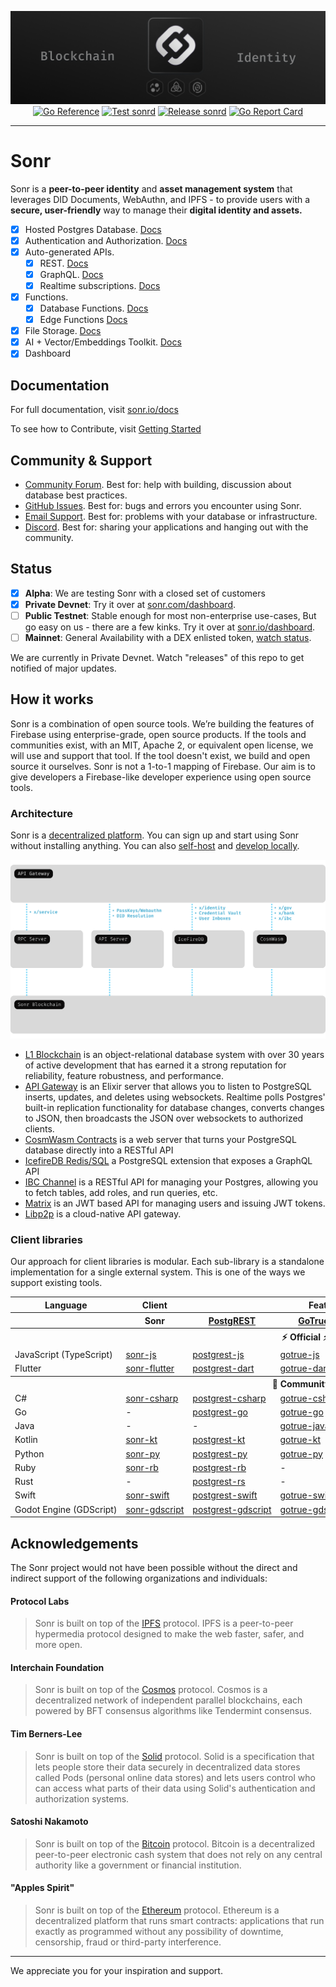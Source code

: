 <div style="text-align: center;">

[![Sonr Logo Banner](.github/images/core-cover.png)](https://sonr.io)
[![Go Reference](https://pkg.go.dev/badge/github.com/sonrhq/core.svg)](https://pkg.go.dev/github.com/sonrhq/core)
[![Test sonrd](https://github.com/sonrhq/core/actions/workflows/tests.yml/badge.svg)](https://github.com/sonrhq/core/actions/workflows/tests.yml)
[![Release sonrd](https://github.com/sonrhq/core/actions/workflows/release.yml/badge.svg)](https://github.com/sonrhq/core/actions/workflows/release.yml)
[![Go Report Card](https://goreportcard.com/badge/github.com/sonrhq/core)](https://goreportcard.com/report/github.com/sonrhq/core)

</div>

---

# Sonr

Sonr is a <strong>peer-to-peer identity</strong> and <strong>asset management system</strong> that leverages <italic>DID Documents, WebAuthn, and IPFS</italic> - to provide users with a <strong>secure, user-friendly</strong> way to manage their <strong>digital identity and assets.</strong>

- [x] Hosted Postgres Database. [Docs](https://sonr.io/docs/guides/database)
- [x] Authentication and Authorization. [Docs](https://sonr.io/docs/guides/auth)
- [x] Auto-generated APIs.
  - [x] REST. [Docs](https://sonr.io/docs/guides/api#rest-api-overview)
  - [x] GraphQL. [Docs](https://sonr.io/docs/guides/api#graphql-api-overview)
  - [x] Realtime subscriptions. [Docs](https://sonr.io/docs/guides/api#realtime-api-overview)
- [x] Functions.
  - [x] Database Functions. [Docs](https://sonr.io/docs/guides/database/functions)
  - [x] Edge Functions [Docs](https://sonr.io/docs/guides/functions)
- [x] File Storage. [Docs](https://sonr.io/docs/guides/storage)
- [x] AI + Vector/Embeddings Toolkit. [Docs](https://sonr.io/docs/guides/ai)
- [x] Dashboard

## Documentation

For full documentation, visit [sonr.io/docs](https://sonr.io/docs)

To see how to Contribute, visit [Getting Started](./DEVELOPERS.md)

## Community & Support

- [Community Forum](https://github.com/sonr-io/sonr/discussions). Best for: help with building, discussion about database best practices.
- [GitHub Issues](https://github.com/sonr-io/sonr/issues). Best for: bugs and errors you encounter using Sonr.
- [Email Support](https://sonr.io/docs/support#business-support). Best for: problems with your database or infrastructure.
- [Discord](https://discord.sonr.com). Best for: sharing your applications and hanging out with the community.

## Status

- [x] **Alpha**: We are testing Sonr with a closed set of customers
- [x] **Private Devnet**: Try it over at [sonr.com/dashboard](https://sonr.io/dashboard).
- [ ] **Public Testnet**: Stable enough for most non-enterprise use-cases, But go easy on us - there are a few kinks. Try it over at [sonr.io/dashboard](https://sonr.io/dashboard).
- [ ] **Mainnet**: General Availability with a DEX enlisted token, [watch status](https://sonr.io/docs/guides/getting-started/features#feature-status).

We are currently in Private Devnet. Watch "releases" of this repo to get notified of major updates.

## How it works

Sonr is a combination of open source tools. We’re building the features of Firebase using enterprise-grade, open source products. If the tools and communities exist, with an MIT, Apache 2, or equivalent open license, we will use and support that tool. If the tool doesn't exist, we build and open source it ourselves. Sonr is not a 1-to-1 mapping of Firebase. Our aim is to give developers a Firebase-like developer experience using open source tools.

### Architecture

Sonr is a [decentralized platform](https://sonr.io/dashboard). You can sign up and start using Sonr without installing anything.
You can also [self-host](https://sonr.io/docs/guides/hosting/overview) and [develop locally](https://sonr.io/docs/guides/local-development).

![Architecture](.github/images/architecture.svg)

- [L1 Blockchain](https://www.postgresql.org/) is an object-relational database system with over 30 years of active development that has earned it a strong reputation for reliability, feature robustness, and performance.
- [API Gateway](https://github.com/sonr/realtime) is an Elixir server that allows you to listen to PostgreSQL inserts, updates, and deletes using websockets. Realtime polls Postgres' built-in replication functionality for database changes, converts changes to JSON, then broadcasts the JSON over websockets to authorized clients.
- [CosmWasm Contracts](http://postgrest.org/) is a web server that turns your PostgreSQL database directly into a RESTful API
- [IcefireDB Redis/SQL](http://github.com/sonr/pg_graphql/) a PostgreSQL extension that exposes a GraphQL API
- [IBC Channel](https://github.com/sonr/postgres-meta) is a RESTful API for managing your Postgres, allowing you to fetch tables, add roles, and run queries, etc.
- [Matrix](https://github.com/sonr/gotrue) is an JWT based API for managing users and issuing JWT tokens.
- [Libp2p](https://github.com/Kong/kong) is a cloud-native API gateway.

### Client libraries

Our approach for client libraries is modular. Each sub-library is a standalone implementation for a single external system. This is one of the ways we support existing tools.

<table style="table-layout:fixed; white-space: nowrap;">
  <tr>
    <th>Language</th>
    <th>Client</th>
    <th colspan="5">Feature-Clients (bundled in Sonr client)</th>
  </tr>
  <!-- notranslate -->
  <tr>
    <th></th>
    <th>Sonr</th>
    <th><a href="https://github.com/postgrest/postgrest" target="_blank" rel="noopener noreferrer">PostgREST</a></th>
    <th><a href="https://github.com/sonr/gotrue" target="_blank" rel="noopener noreferrer">GoTrue</a></th>
    <th><a href="https://github.com/sonr/realtime" target="_blank" rel="noopener noreferrer">Realtime</a></th>
    <th><a href="https://github.com/sonr/storage-api" target="_blank" rel="noopener noreferrer">Storage</a></th>
    <th>Functions</th>
  </tr>
  <!-- TEMPLATE FOR NEW ROW -->
  <!-- START ROW
  <tr>
    <td>lang</td>
    <td><a href="https://github.com/sonr-community/sonr-lang" target="_blank" rel="noopener noreferrer">sonr-lang</a></td>
    <td><a href="https://github.com/sonr-community/postgrest-lang" target="_blank" rel="noopener noreferrer">postgrest-lang</a></td>
    <td><a href="https://github.com/sonr-community/gotrue-lang" target="_blank" rel="noopener noreferrer">gotrue-lang</a></td>
    <td><a href="https://github.com/sonr-community/realtime-lang" target="_blank" rel="noopener noreferrer">realtime-lang</a></td>
    <td><a href="https://github.com/sonr-community/storage-lang" target="_blank" rel="noopener noreferrer">storage-lang</a></td>
  </tr>
  END ROW -->
  <!-- /notranslate -->
  <th colspan="7">⚡️ Official ⚡️</th>
  <!-- notranslate -->
  <tr>
    <td>JavaScript (TypeScript)</td>
    <td><a href="https://github.com/sonr-io/sonr-js" target="_blank" rel="noopener noreferrer">sonr-js</a></td>
    <td><a href="https://github.com/sonr/postgrest-js" target="_blank" rel="noopener noreferrer">postgrest-js</a></td>
    <td><a href="https://github.com/sonr/gotrue-js" target="_blank" rel="noopener noreferrer">gotrue-js</a></td>
    <td><a href="https://github.com/sonr/realtime-js" target="_blank" rel="noopener noreferrer">realtime-js</a></td>
    <td><a href="https://github.com/sonr/storage-js" target="_blank" rel="noopener noreferrer">storage-js</a></td>
    <td><a href="https://github.com/sonr/functions-js" target="_blank" rel="noopener noreferrer">functions-js</a></td>
  </tr>
    <tr>
    <td>Flutter</td>
    <td><a href="https://github.com/sonr-io/sonr-flutter" target="_blank" rel="noopener noreferrer">sonr-flutter</a></td>
    <td><a href="https://github.com/sonr/postgrest-dart" target="_blank" rel="noopener noreferrer">postgrest-dart</a></td>
    <td><a href="https://github.com/sonr/gotrue-dart" target="_blank" rel="noopener noreferrer">gotrue-dart</a></td>
    <td><a href="https://github.com/sonr/realtime-dart" target="_blank" rel="noopener noreferrer">realtime-dart</a></td>
    <td><a href="https://github.com/sonr/storage-dart" target="_blank" rel="noopener noreferrer">storage-dart</a></td>
    <td><a href="https://github.com/sonr/functions-dart" target="_blank" rel="noopener noreferrer">functions-dart</a></td>
  </tr>
  <!-- /notranslate -->
  <th colspan="7">💚 Community 💚</th>
  <!-- notranslate -->
  <tr>
    <td>C#</td>
    <td><a href="https://github.com/sonr-community/sonr-csharp" target="_blank" rel="noopener noreferrer">sonr-csharp</a></td>
    <td><a href="https://github.com/sonr-community/postgrest-csharp" target="_blank" rel="noopener noreferrer">postgrest-csharp</a></td>
    <td><a href="https://github.com/sonr-community/gotrue-csharp" target="_blank" rel="noopener noreferrer">gotrue-csharp</a></td>
    <td><a href="https://github.com/sonr-community/realtime-csharp" target="_blank" rel="noopener noreferrer">realtime-csharp</a></td>
    <td><a href="https://github.com/sonr-community/storage-csharp" target="_blank" rel="noopener noreferrer">storage-csharp</a></td>
    <td><a href="https://github.com/sonr-community/functions-csharp" target="_blank" rel="noopener noreferrer">functions-csharp</a></td>
  </tr>
  <tr>
    <td>Go</td>
    <td>-</td>
    <td><a href="https://github.com/sonr-community/postgrest-go" target="_blank" rel="noopener noreferrer">postgrest-go</a></td>
    <td><a href="https://github.com/sonr-community/gotrue-go" target="_blank" rel="noopener noreferrer">gotrue-go</a></td>
    <td>-</td>
    <td><a href="https://github.com/sonr-community/storage-go" target="_blank" rel="noopener noreferrer">storage-go</a></td>
    <td><a href="https://github.com/sonr-community/functions-go" target="_blank" rel="noopener noreferrer">functions-go</a></td>
  </tr>
  <tr>
    <td>Java</td>
    <td>-</td>
    <td>-</td>
    <td><a href="https://github.com/sonr-community/gotrue-java" target="_blank" rel="noopener noreferrer">gotrue-java</a></td>
    <td>-</td>
    <td><a href="https://github.com/sonr-community/storage-java" target="_blank" rel="noopener noreferrer">storage-java</a></td>
    <td>-</td>
  </tr>
  <tr>
    <td>Kotlin</td>
    <td><a href="https://github.com/sonr-community/sonr-kt" target="_blank" rel="noopener noreferrer">sonr-kt</a></td>
    <td><a href="https://github.com/sonr-community/sonr-kt/tree/master/Postgrest" target="_blank" rel="noopener noreferrer">postgrest-kt</a></td>
    <td><a href="https://github.com/sonr-community/sonr-kt/tree/master/GoTrue" target="_blank" rel="noopener noreferrer">gotrue-kt</a></td>
    <td><a href="https://github.com/sonr-community/sonr-kt/tree/master/Realtime" target="_blank" rel="noopener noreferrer">realtime-kt</a></td>
    <td><a href="https://github.com/sonr-community/sonr-kt/tree/master/Storage" target="_blank" rel="noopener noreferrer">storage-kt</a></td>
    <td><a href="https://github.com/sonr-community/sonr-kt/tree/master/Functions" target="_blank" rel="noopener noreferrer">functions-kt</a></td>
  </tr>
  <tr>
    <td>Python</td>
    <td><a href="https://github.com/sonr-community/sonr-py" target="_blank" rel="noopener noreferrer">sonr-py</a></td>
    <td><a href="https://github.com/sonr-community/postgrest-py" target="_blank" rel="noopener noreferrer">postgrest-py</a></td>
    <td><a href="https://github.com/sonr-community/gotrue-py" target="_blank" rel="noopener noreferrer">gotrue-py</a></td>
    <td><a href="https://github.com/sonr-community/realtime-py" target="_blank" rel="noopener noreferrer">realtime-py</a></td>
    <td><a href="https://github.com/sonr-community/storage-py" target="_blank" rel="noopener noreferrer">storage-py</a></td>
    <td><a href="https://github.com/sonr-community/functions-py" target="_blank" rel="noopener noreferrer">functions-py</a></td>
  </tr>
  <tr>
    <td>Ruby</td>
    <td><a href="https://github.com/sonr-community/sonr-rb" target="_blank" rel="noopener noreferrer">sonr-rb</a></td>
    <td><a href="https://github.com/sonr-community/postgrest-rb" target="_blank" rel="noopener noreferrer">postgrest-rb</a></td>
    <td>-</td>
    <td>-</td>
    <td>-</td>
    <td>-</td>
  </tr>
  <tr>
    <td>Rust</td>
    <td>-</td>
    <td><a href="https://github.com/sonr-community/postgrest-rs" target="_blank" rel="noopener noreferrer">postgrest-rs</a></td>
    <td>-</td>
    <td>-</td>
    <td>-</td>
    <td>-</td>
  </tr>
  <tr>
    <td>Swift</td>
    <td><a href="https://github.com/sonr-community/sonr-swift" target="_blank" rel="noopener noreferrer">sonr-swift</a></td>
    <td><a href="https://github.com/sonr-community/postgrest-swift" target="_blank" rel="noopener noreferrer">postgrest-swift</a></td>
    <td><a href="https://github.com/sonr-community/gotrue-swift" target="_blank" rel="noopener noreferrer">gotrue-swift</a></td>
    <td><a href="https://github.com/sonr-community/realtime-swift" target="_blank" rel="noopener noreferrer">realtime-swift</a></td>
    <td><a href="https://github.com/sonr-community/storage-swift" target="_blank" rel="noopener noreferrer">storage-swift</a></td>
    <td><a href="https://github.com/sonr-community/functions-swift" target="_blank" rel="noopener noreferrer">functions-swift</a></td>
  </tr>
  <tr>
    <td>Godot Engine (GDScript)</td>
    <td><a href="https://github.com/sonr-community/godot-engine.sonr" target="_blank" rel="noopener noreferrer">sonr-gdscript</a></td>
    <td><a href="https://github.com/sonr-community/postgrest-gdscript" target="_blank" rel="noopener noreferrer">postgrest-gdscript</a></td>
    <td><a href="https://github.com/sonr-community/gotrue-gdscript" target="_blank" rel="noopener noreferrer">gotrue-gdscript</a></td>
    <td><a href="https://github.com/sonr-community/realtime-gdscript" target="_blank" rel="noopener noreferrer">realtime-gdscript</a></td>
    <td><a href="https://github.com/sonr-community/storage-gdscript" target="_blank" rel="noopener noreferrer">storage-gdscript</a></td>
    <td><a href="https://github.com/sonr-community/functions-gdscript" target="_blank" rel="noopener noreferrer">functions-gdscript</a></td>
  </tr>
  <!-- /notranslate -->
</table>


## Acknowledgements

The Sonr project would not have been possible without the direct and indirect support of the following organizations and individuals:

#### Protocol Labs
> Sonr is built on top of the [IPFS](https://ipfs.io/) protocol. IPFS is a peer-to-peer hypermedia protocol designed to make the web faster, safer, and more open.

#### Interchain Foundation
> Sonr is built on top of the [Cosmos](https://cosmos.network/) protocol. Cosmos is a decentralized network of independent parallel blockchains, each powered by BFT consensus algorithms like Tendermint consensus.

#### Tim Berners-Lee
> Sonr is built on top of the [Solid](https://solidproject.org/) protocol. Solid is a specification that lets people store their data securely in decentralized data stores called Pods (personal online data stores) and lets users control who can access what parts of their data using Solid's authentication and authorization systems.

#### Satoshi Nakamoto
> Sonr is built on top of the [Bitcoin](https://bitcoin.org/) protocol. Bitcoin is a decentralized peer-to-peer electronic cash system that does not rely on any central authority like a government or financial institution.

#### "Apples Spirit"
> Sonr is built on top of the [Ethereum](https://ethereum.org/) protocol. Ethereum is a decentralized platform that runs smart contracts: applications that run exactly as programmed without any possibility of downtime, censorship, fraud or third-party interference.

---

We appreciate you for your inspiration and support.
